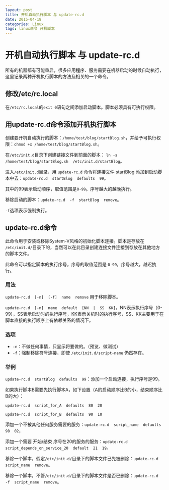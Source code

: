 ```yaml
---
layout: post
title: 开机自动执行脚本 与 update-rc.d
date: 2015-04-18
categories: Linux
tags: linux命令 开机脚本
---
```


# 开机自动执行脚本 与 update-rc.d

所有的机器都有可能重启，很多应用程序、服务需要在机器启动的时候自动执行，这里记录两种开机执行脚本的方法及相关的一个命令。

## 修改/etc/rc.local

在`/etc/rc.local`的`exit 0`语句之间添加启动脚本。脚本必须具有可执行权限。

## 用update-rc.d命令添加开机执行脚本

创建要开机自动执行的脚本：`/home/test/blog/startBlog.sh`，并给予可执行权限：`chmod +x /home/test/blog/startBlog.sh`。

在`/etc/init.d`目录下创建链接文件到前面的脚本： `ln -s  /home/test/blog/startBlog.sh  /etc/init.d/startBlog`。

进入`/etc/init.d`目录，用 `update-rc.d` 命令将连接文件 startBlog 添加到启动脚本中去：`update-rc.d  startBlog  defaults  99`。  

其中的99表示启动顺序，取值范围是`0-99`。序号越大的越晚执行。

移除启动的脚本：`update-rc.d  -f  startBlog  remove`。  

`-f`选项表示强制执行。

## update-rc.d命令

此命令用于安装或移除System-V风格的初始化脚本连接。脚本是存放在 `/etc/init.d/`目录下的，当然可以在此目录创建连接文件连接到存放在其他地方的脚本文件。

此命令可以指定脚本的执行序号，序号的取值范围是 `0-99`，序号越大，越迟执行。

### 用法

`update-rc.d  [-n]  [-f]  name  remove`   用于移除脚本。  

`update-rc.d  [-n]  name  default  [NN  |  SS  KK]`，NN表示执行序号（0-99），SS表示启动时的执行序号，KK表示关机时的执行序号，SS、KK主要用于在脚本直接的执行顺序上有依赖关系的情况下。

### 选项

*   `-n`：不做任何事情，只显示将要做的。（预览、做测试）
*   `-f`：强制移除符号连接，即使 `/etc/init.d/script-name` 仍然存在。

### 举例

`update-rc.d  startBlog  defaults  99`：添加一个启动连接，执行序号是99。

如果执行脚本B需要先执行脚本A，如下设置（A的启动顺序比B的小，结束顺序比B的大）：  

`update-rc.d  script_for_A  defaults  80  20`  

`update-rc.d  script_for_B  defaults  90  10`

添加一个不被其他任何服务需要的服务：`update-rc.d  script_name  defaults   98  02`，

添加一个需要 开始/结束 序号在20的服务的服务：`update-rc.d  script_depends_on_service_20  default  21  19`。

移除一个脚本，假定`/etc/init.d/`目录下的脚本文件已先被删除：`update-rc.d  script_name  remove`。

移除一个脚本，不管`/etc/init.d/`目录下的脚本文件是否已删除：`update-rc.d  -f  script_name  remove`。
